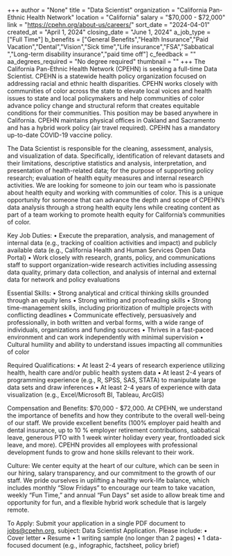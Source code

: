 +++
author = "None"
title = "Data Scientist"
organization = "California Pan-Ethnic Health Network"
location = "California"
salary = "$70,000 - $72,000"
link = "https://cpehn.org/about-us/careers/"
sort_date = "2024-04-01"
created_at = "April 1, 2024"
closing_date = "June 1, 2024"
a_job_type = ["Full Time"]
b_benefits = ["General Benefits","Health Insurance","Paid Vacation","Dental","Vision","Sick time","Life insurance","FSA","Sabbatical ","Long-term disability insurance","paid time off"]
c_feedback = ""
aa_degrees_required = "No degree required"
thumbnail = ""
+++
The California Pan-Ethnic Health Network (CPEHN) is seeking a full-time Data Scientist. CPEHN is a statewide health policy organization focused on addressing racial and ethnic health disparities. CPEHN works closely with communities of color across the state to elevate local voices and health issues to state and local policymakers and help communities of color advance policy change and structural reform that creates equitable conditions for their communities. This position may be based anywhere in California. CPEHN maintains physical offices in Oakland and Sacramento and has a hybrid work policy (air travel required). CPEHN has a mandatory up-to-date COVID-19 vaccine policy. 

The Data Scientist is responsible for the cleaning, assessment, analysis, and visualization of data. Specifically, identification of relevant datasets and their limitations, descriptive statistics and analysis, interpretation, and presentation of health-related data; for the purpose of supporting policy research; evaluation of health equity measures and internal research activities. We are looking for someone to join our team who is passionate about health equity and working with communities of color. This is a unique opportunity for someone that can advance the depth and scope of CPEHN’s data analysis through a strong health equity lens while creating content as part of a team working to promote health equity for California’s communities of color. 

Key Job Duties:
•	Execute the preparation, analysis, and management of internal data (e.g., tracking of coalition activities and impact) and publicly available data (e.g., California Health and Human Services Open Data Portal)
•	Work closely with research, grants, policy, and communications staff to support organization-wide research activities including assessing data quality, primary data collection, and analysis of internal and external data for network and policy evaluations

Essential Skills:
•	Strong analytical and critical thinking skills grounded through an equity lens
•	Strong writing and proofreading skills
•	Strong time-management skills, including prioritization of multiple projects with conflicting deadlines
•	Communicate effectively, persuasively and professionally, in both written and verbal forms, with a wide range of individuals, organizations and funding sources
•	Thrives in a fast-paced environment and can work independently with minimal supervision
•	Cultural humility and ability to understand issues impacting all communities of color

Required Qualifications:
•	At least 2-4 years of research experience utilizing health, health care and/or public health system data
•	At least 2-4 years of programming experience (e.g., R, SPSS, SAS, STATA) to manipulate large data sets and draw inferences
•	At least 2-4 years of experience with data visualization (e.g., Excel/Microsoft BI, Tableau, ArcGIS)

Compensation and Benefits: 
$70,000 - $72,000. At CPEHN, we understand the importance of benefits and how they contribute to the overall well-being of our staff. We provide excellent benefits (100% employer paid health and dental insurance, up to 10 % employer retirement contributions, sabbatical leave, generous PTO with 1 week winter holiday every year, frontloaded sick leave, and more). CPEHN provides all employees with professional development funds to grow and hone skills relevant to their work. 

Culture: 
We center equity at the heart of our culture, which can be seen in our hiring, salary transparency, and our commitment to the growth of our staff. We pride ourselves in uplifting a healthy work-life balance, which includes monthly “Slow Fridays” to encourage our team to take vacation, weekly “Fun Time,” and annual “Fun Days” set aside to allow break time and opportunity for fun, and a flexible hybrid work schedule that is largely remote. 

To Apply: 
Submit your application in a single PDF document to jobs@cpehn.org, subject: Data Scientist Application. Please include:
•	Cover letter
•	Resume
•	1 writing sample (no longer than 2 pages)
•	1 data-focused document (e.g., infographic, factsheet, policy brief)
